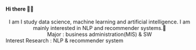 #### Hi there 👋👋


<center>I am I study data science, machine learning and artificial intelligence. I am mainly interested in NLP and recommender systems.👻</center>

<center>Major : business administration(MIS) & SW  </center>
<center></center>Interest Research : NLP & recommender system  </center>
<!--
**AsellaS2/AsellaS2** is a ✨ _special_ ✨ repository because its `README.md` (this file) appears on your GitHub profile.

Here are some ideas to get you started:

- 🔭 I’m currently working on ...
- 🌱 I’m currently learning ...
- 👯 I’m looking to collaborate on ...
- 🤔 I’m looking for help with ...
- 💬 Ask me about ...
- 📫 How to reach me: ...
- 😄 Pronouns: ...
- ⚡ Fun fact: ...
-->
